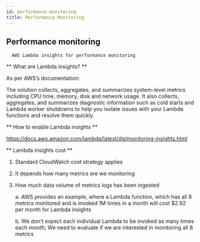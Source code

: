 ```yaml
---
id: performance_monitoring
title: Performance Monitoring
---
```


##   Performance monitoring

      AWS Lambda insights for performance monitoring

  **     What are Lambda insights? **

As per AWS’s documentation:

The solution collects, aggregates, and summarizes system-level metrics including CPU time, memory, disk and network usage. It also collects, aggregates, and summarizes diagnostic information such as cold starts and Lambda worker shutdowns to help you isolate issues with your Lambda functions and resolve them quickly.

**      How to enable Lambda insights **

https://docs.aws.amazon.com/lambda/latest/dg/monitoring-insights.html


  **        Lambda insights cost   **

1.  Standard CloudWatch cost strategy applies

2.  It depends how many metrics are we monitoring

3.  How much data volume of metrics logs has been ingested

       a. AWS provides an example, where a Lambda function, which has all 8 metrics monitored and is invoked 1M times in a month will cost $2.92 per month for Lambda insights

       b. We don’t expect each individual Lambda to be invoked as many times each month;
         We need to evaluate if we are interested in monitoring all 8 metrics